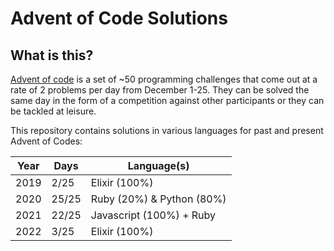 # Advent of Code Solutions

## What is this?
[Advent of code](https://adventofcode.com) is a set of ~50 programming challenges that come out at a rate of 2 problems per day from December 1-25. They can be solved the same day in the form of a competition against other participants or they can be tackled at leisure.

This repository contains solutions in various languages for past and present Advent of Codes:

| Year        | Days        | Language(s)               |
| ----------- | ----------- | ------------------------- |
| 2019        |  2/25       | Elixir (100%)             |
| 2020        | 25/25       | Ruby (20%) & Python (80%) |
| 2021        | 22/25       | Javascript (100%) + Ruby  |
| 2022        |  3/25       | Elixir (100%)             |
